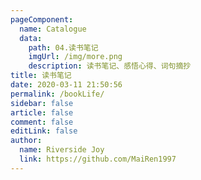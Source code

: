 ```yaml
---
pageComponent: 
  name: Catalogue
  data: 
    path: 04.读书笔记
    imgUrl: /img/more.png
    description: 读书笔记、感悟心得、词句摘抄
title: 读书笔记
date: 2020-03-11 21:50:56
permalink: /bookLife/
sidebar: false
article: false
comment: false
editLink: false
author: 
  name: Riverside Joy
  link: https://github.com/MaiRen1997
---
```

